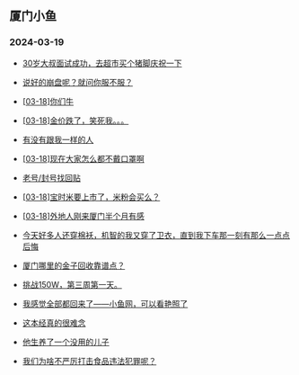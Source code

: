 ## 厦门小鱼 
### 2024-03-19

+ [30岁大叔面试成功，去超市买个猪脚庆祝一下](http://bbs.xmfish.com/read-htm-tid-18161989.html)

+ [说好的崩盘呢？就问你服不服？](http://bbs.xmfish.com/read-htm-tid-18162058.html)

+ [[03-18]你们牛](http://bbs.xmfish.com/read-htm-tid-18162005.html)

+ [[03-18]金价跌了，笑死我。。。](http://bbs.xmfish.com/read-htm-tid-18162222.html)

+ [有没有跟我一样的人](http://bbs.xmfish.com/read-htm-tid-18161976.html)

+ [[03-18]现在大家怎么都不戴口罩啊](http://bbs.xmfish.com/read-htm-tid-18162012.html)

+ [老号/封号找回贴](http://bbs.xmfish.com/read-htm-tid-18161978.html)

+ [[03-18]宝时米要上市了，米粉会买么？](http://bbs.xmfish.com/read-htm-tid-18162185.html)

+ [[03-18]外地人刚来厦门半个月有感](http://bbs.xmfish.com/read-htm-tid-18162187.html)

+ [今天好多人还穿棉袄，机智的我又穿了卫衣，直到我下车那一刻有那么一点点后悔](http://bbs.xmfish.com/read-htm-tid-18161993.html)

+ [厦门哪里的金子回收靠谱点？](http://bbs.xmfish.com/read-htm-tid-18162113.html)

+ [挑战150W，第三周第一天。](http://bbs.xmfish.com/read-htm-tid-18162315.html)

+ [我感觉全部都回来了——小鱼网，可以看艳照了](http://bbs.xmfish.com/read-htm-tid-18162336.html)

+ [这本经真的很难念](http://bbs.xmfish.com/read-htm-tid-18162373.html)

+ [他生养了一个没用的儿子](http://bbs.xmfish.com/read-htm-tid-18162468.html)

+ [我们为啥不严厉打击食品违法犯罪呢？](http://bbs.xmfish.com/read-htm-tid-18162233.html)

